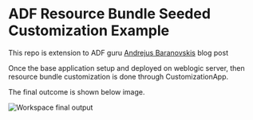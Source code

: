 # ADF Resource Bundle Seeded Customization Example

This repo is extension to ADF guru [Andrejus Baranovskis](http://andrejusb.blogspot.com/2014/04/mds-seeded-customization-approach-with.html) blog post

Once the base application setup and deployed on weblogic server, then resource bundle customization is done through CustomizationApp.

The final outcome is shown below image.

![Workspace final output](https://image.prntscr.com/image/HQ5KAJwnTmq9NtSUF_GdzQ.jpeg)
